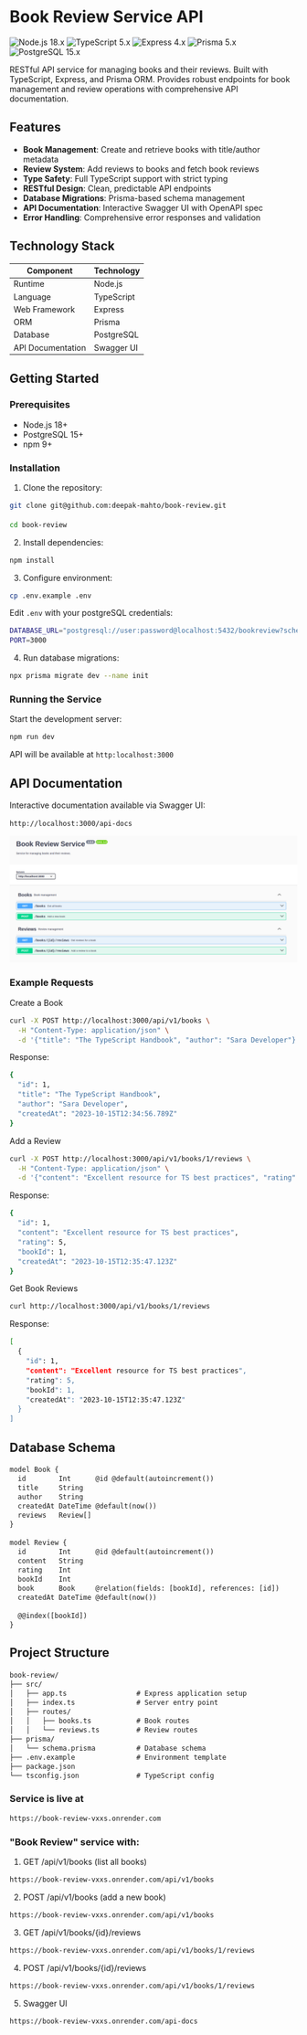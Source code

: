 # Book Review Service API

![Node.js 18.x](https://img.shields.io/badge/Node.js-18-green)
![TypeScript 5.x](https://img.shields.io/badge/TypeScript-5-blue)
![Express 4.x](https://img.shields.io/badge/Express-4-lightgrey)
![Prisma 5.x](https://img.shields.io/badge/Prisma-5-darkblue)
![PostgreSQL 15.x](https://img.shields.io/badge/PostgreSQL-15-blue)

RESTful API service for managing books and their reviews. Built with TypeScript, Express, and Prisma ORM. Provides robust endpoints for book management and review operations with comprehensive API documentation.

## Features

- **Book Management**: Create and retrieve books with title/author metadata
- **Review System**: Add reviews to books and fetch book reviews
- **Type Safety**: Full TypeScript support with strict typing
- **RESTful Design**: Clean, predictable API endpoints
- **Database Migrations**: Prisma-based schema management
- **API Documentation**: Interactive Swagger UI with OpenAPI spec
- **Error Handling**: Comprehensive error responses and validation

## Technology Stack

| Component         | Technology |
| ----------------- | ---------- |
| Runtime           | Node.js    |
| Language          | TypeScript |
| Web Framework     | Express    |
| ORM               | Prisma     |
| Database          | PostgreSQL |
| API Documentation | Swagger UI |

## Getting Started

### Prerequisites

- Node.js 18+
- PostgreSQL 15+
- npm 9+

### Installation

1. Clone the repository:

```bash
git clone git@github.com:deepak-mahto/book-review.git

cd book-review
```

2. Install dependencies:

```bash
npm install
```

3. Configure environment:

```bash
cp .env.example .env
```

Edit `.env` with your postgreSQL credentials:

```bash
DATABASE_URL="postgresql://user:password@localhost:5432/bookreview?schema=public"
PORT=3000
```

4. Run database migrations:

```bash
npx prisma migrate dev --name init
```

### Running the Service

Start the development server:

```bash
npm run dev
```

API will be available at `http:localhost:3000`

## API Documentation

Interactive documentation available via Swagger UI:

`http://localhost:3000/api-docs`

![Screenshot of swagger UI](./img/book-review-service.png)

### Example Requests

Create a Book

```bash
curl -X POST http://localhost:3000/api/v1/books \
  -H "Content-Type: application/json" \
  -d '{"title": "The TypeScript Handbook", "author": "Sara Developer"}'
```

Response:

```bash
{
  "id": 1,
  "title": "The TypeScript Handbook",
  "author": "Sara Developer",
  "createdAt": "2023-10-15T12:34:56.789Z"
}
```

Add a Review

```bash
curl -X POST http://localhost:3000/api/v1/books/1/reviews \
  -H "Content-Type: application/json" \
  -d '{"content": "Excellent resource for TS best practices", "rating": 5}'
```

Response:

```bash
{
  "id": 1,
  "content": "Excellent resource for TS best practices",
  "rating": 5,
  "bookId": 1,
  "createdAt": "2023-10-15T12:35:47.123Z"
}
```

Get Book Reviews

```bash
curl http://localhost:3000/api/v1/books/1/reviews
```

Response:

```bash
[
  {
    "id": 1,
    "content": "Excellent resource for TS best practices",
    "rating": 5,
    "bookId": 1,
    "createdAt": "2023-10-15T12:35:47.123Z"
  }
]
```

## Database Schema

```prisma
model Book {
  id        Int      @id @default(autoincrement())
  title     String
  author    String
  createdAt DateTime @default(now())
  reviews   Review[]
}

model Review {
  id        Int      @id @default(autoincrement())
  content   String
  rating    Int
  bookId    Int
  book      Book     @relation(fields: [bookId], references: [id])
  createdAt DateTime @default(now())

  @@index([bookId])
}
```

## Project Structure

```text
book-review/
├── src/
│   ├── app.ts                 # Express application setup
│   ├── index.ts               # Server entry point
│   ├── routes/
│   │   ├── books.ts           # Book routes
│   │   └── reviews.ts         # Review routes
├── prisma/
│   └── schema.prisma          # Database schema
├── .env.example               # Environment template
├── package.json
└── tsconfig.json              # TypeScript config
```

### Service is live at

```bash
https://book-review-vxxs.onrender.com
```

### "Book Review" service with:

1. GET /api/v1/books (list all books)

```bash
https://book-review-vxxs.onrender.com/api/v1/books
```

2. POST /api/v1/books (add a new book)

```bash
https://book-review-vxxs.onrender.com/api/v1/books
```

3. GET /api/v1/books/{id}/reviews

```bash
https://book-review-vxxs.onrender.com/api/v1/books/1/reviews
```

4. POST /api/v1/books/{id}/reviews

```bash
https://book-review-vxxs.onrender.com/api/v1/books/1/reviews
```

5. Swagger UI

```bash
https://book-review-vxxs.onrender.com/api-docs
```
